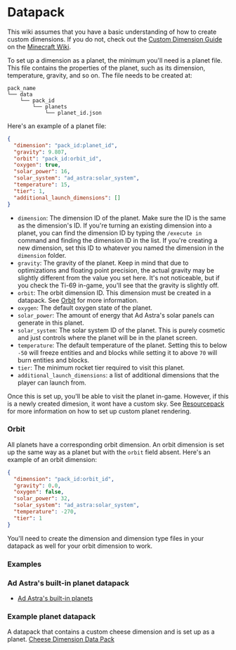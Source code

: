# Datapack

<note>
    This wiki assumes that you have a basic understanding of how to create custom dimensions.
    If you do not, check out the <a href="https://minecraft.wiki/w/Custom_dimension">Custom Dimension Guide</a> on the
    <a href="https://minecraft.wiki">Minecraft Wiki</a>.
</note>

To set up a dimension as a planet, the minimum you'll need is a planet file. This file
contains the properties of the planet, such as its dimension, temperature, gravity, and so on.
The file needs to be created at:

```
pack_name
└── data
    └── pack_id
        └── planets
            └── planet_id.json
```

Here's an example of a planet file:

```json
{
  "dimension": "pack_id:planet_id",
  "gravity": 9.807,
  "orbit": "pack_id:orbit_id",
  "oxygen": true,
  "solar_power": 16,
  "solar_system": "ad_astra:solar_system",
  "temperature": 15,
  "tier": 1,
  "additional_launch_dimensions": []
}
```

- `dimension`: The dimension ID of the planet. Make sure the ID is the same as the 
dimension's ID. If you're turning an existing dimension into a planet, 
you can find the dimension ID by typing the `/execute in` command and finding the dimension ID in the list.
If you're creating a new dimension, set this ID to whatever you named the dimension in the `dimension` folder.
- `gravity`: The gravity of the planet. Keep in mind that due to optimizations and floating point precision,
the actual gravity may be slightly different from the value you set here. It's not noticeable, but if you check
the Ti-69 in-game, you'll see that the gravity is slightly off.
- `orbit`: The orbit dimension ID. This dimension must be created in a datapack. See [Orbit](#orbit) for more information.
- `oxygen`: The default oxygen state of the planet.
- `solar_power`: The amount of energy that Ad Astra's solar panels can generate in this planet.
- `solar_system`: The solar system ID of the planet. This is purely cosmetic and just controls where the planet
will be in the planet screen.
- `temperature`: The default temperature of the planet. Setting this to below `-50` will freeze entities and
and blocks while setting it to above `70` will burn entities and blocks.
- `tier`: The minimum rocket tier required to visit this planet.
- `additional_launch_dimensions`: a list of additional dimensions that the player can launch from.

Once this is set up, you'll be able to visit the planet in-game. However, if this is a newly created dimesion,
it wont have a custom sky. See [Resourcepack](Resourcepack.md) for more information on how to set up custom planet rendering.

### Orbit

All planets have a corresponding orbit dimension. An orbit dimension is set up the same way as a planet but with
the `orbit` field absent. Here's an example of an orbit dimension:

```json
{
  "dimension": "pack_id:orbit_id",
  "gravity": 0.0,
  "oxygen": false,
  "solar_power": 32,
  "solar_system": "ad_astra:solar_system",
  "temperature": -270,
  "tier": 1
}
```

You'll need to create the dimension and dimension type files in your datapack as well for your orbit dimension
to work.

### Examples

### Ad Astra's built-in planet datapack
- [Ad Astra's built-in planets](https://github.com/terrarium-earth/Ad-Astra/tree/1.20.1/common/src/main/generated/resources/data/ad_astra/planets)

### Example planet datapack
A datapack that contains a custom cheese dimension and is set up as a planet.
[Cheese Dimension Data Pack](https://github.com/terrarium-earth/Ad-Astra-Docs/blob/main/Writerside/examples/cheese-datapack.zip)